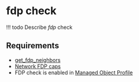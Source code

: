 # fdp check

<!-- prettier-ignore -->
!!! todo
    Describe *fdp* check

## Requirements

* [get_fdp_neighbors](../../scripts-reference/get_fdp_neighbors.md)
* [Network FDP caps](../../caps-reference/network/fdp.md)
* FDP check is enabled in [Managed Object Profile](../../concepts/managed-object-profile/index.md)
